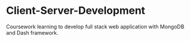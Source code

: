 # Client-Server-Development
Coursework learning to develop full stack web application with MongoDB and Dash framework.
